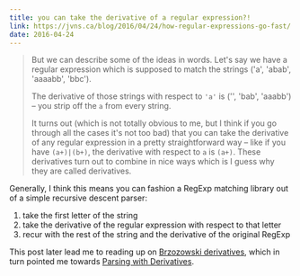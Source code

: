 ```yaml
---
title: you can take the derivative of a regular expression?!
link: https://jvns.ca/blog/2016/04/24/how-regular-expressions-go-fast/
date: 2016-04-24
---
```


> But we can describe some of the ideas in words. Let's say we have a regular expression which is supposed to match the strings ('a', 'abab', 'aaaabb', 'bbc').
>
> The derivative of those strings with respect to `'a'` is ('', 'bab', 'aaabb') – you strip off the `a` from every string.
>
> It turns out (which is not totally obvious to me, but I think if you go through all the cases it's not too bad) that you can take the derivative of any regular expression in a pretty straightforward way – like if you have `(a+)|(b+)`, the derivative with respect to `a` is `(a+)`. These derivatives turn out to combine in nice ways which is I guess why they are called derivatives.

Generally, I think this means you can fashion a RegExp matching library out of a simple recursive descent parser:

1. take the first letter of the string
2. take the derivative of the regular expression with respect to that letter
3. recur with the rest of the string and the derivative of the original RegExp

This post later lead me to reading up on [Brzozowski derivatives][wiki], which in turn pointed me towards [Parsing with Derivatives][pwd-11].

<!-- links -->

[wiki]: https://en.wikipedia.org/wiki/Brzozowski_derivative
[pwd-11]: https://dl.acm.org/doi/abs/10.1145/2034574.2034801
